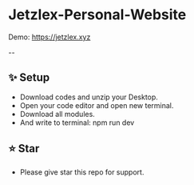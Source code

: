 # Jetzlex-Personal-Website
Demo: https://jetzlex.xyz

--

## ✨ Setup
- Download codes and unzip your Desktop.
- Open your code editor and open new terminal.
- Download all modules.
- And write to terminal: npm run dev

## ⭐ Star
- Please give star this repo for support.
